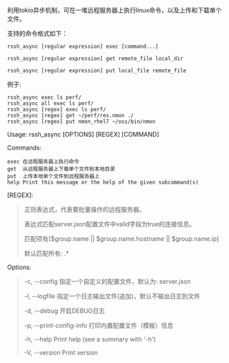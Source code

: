 利用tokio异步机制，可在一堆远程服务器上执行linux命令，以及上传和下载单个文件。 

支持的命令格式如下： 

```shell
rssh_async [regular expression] exec [command...]

rssh_async [regular expression] get remote_file local_dir

rssh_async [regular expression] put local_file remote_file
```

例子: 

```shell
rssh_async exec ls perf/
rssh_async all exec ls perf/
rssh_async [regex] exec ls perf/
rssh_async [regex] get ~/perf/res.nmon ./
rssh_async [regex] put nmon_rhel7 ~/oss/bin/nmon
```



Usage: rssh_async [OPTIONS] [REGEX] [COMMAND] 

Commands: 

```
exec 在远程服务器上执行命令 
get  从远程服务器上下载单个文件到本地目录
put  上传本地单个文件到远程服务器上
help Print this message or the help of the given subcommand(s)
```

[REGEX]: 

>  正则表达式，代表要批量操作的远程服务器。
> 
> 表达式匹配server.json配置文件中valid字段为true的连接信息。
> 
> 匹配项有[\$group.name || \$group.name.hostname || \$group.name.ip] 
> 
> 默认匹配所有: .*



Options:

> -c, --config <FILE> 指定一个自定义的配置文件，默认为: server.json
> 
> -l, --logfile <FILE> 指定一个日志输出文件(追加)，默认不输出日志到文件
> 
> -d, --debug 开启DEBUG日志
> 
> -p, --print-config-info 打印内置配置文件（模板）信息
> 
> -h, --help Print help (see a summary with '-h')
> 
> -V, --version Print version
